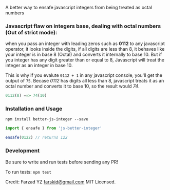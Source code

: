 
A better way to ensafe javascript integers from being treated as octal numbers

### Javascript flaw on integers base, dealing with octal numbers (Out of strict mode):

when you pass an integer with leading zeros such as __0112__ to any javascript operator, it looks inside the digits, if all digits are less than 8, it behaves like your integer is in base 8 (Octal) and converts it internally to base 10.
But if you integer has any digit greater than or equal to 8, Javascript will treat the integer as an integer in base 10.

This is why if you evalute `0112 + 1` in any javascript console, you'll get the output of `75`. Becase _0112_ has digits all less than 8, javascript treats it as an octal number and converts it to base 10, so the result would _74_.

```javascript
0112(8) ==> 74(10)
```

### Installation and Usage

`npm install better-js-integer --save`

```javascript
import { ensafe } from 'js-better-integer'

ensafe(0122) // returns 122
```

### Development

Be sure to write and run tests before sending any PR!

To run tests: `npm test`

Credit: Farzad YZ <farskid@gmail.com>
MIT Licensed.